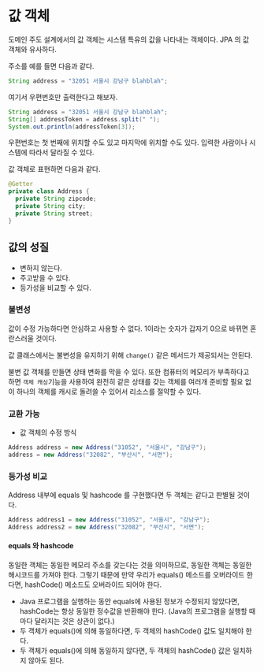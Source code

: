 # 값 객체

도메인 주도 설계에서의 값 객체는 시스템 특유의 값을 나타내는 객체이다. JPA 의 값 객체와 유사하다.

주소를 예를 들면 다음과 같다.

```java
String address = "32051 서울시 강남구 blahblah";
```

여기서 우편번호만 출력한다고 해보자.

```java
String address = "32051 서울시 강남구 blahblah";
String[] addressToken = address.split(" ");
System.out.println(addressToken[3]);
```

우편번호는 첫 번째에 위치할 수도 있고 마지막에 위치할 수도 있다. 입력한 사람이나 시스템에 따라서 달라질 수 있다.

값 객체로 표현하면 다음과 같다.

```java
@Getter
private class Address {
  private String zipcode;
  private String city;
  private String street;
}
```

## 값의 성질

- 변하지 않는다.
- 주고받을 수 있다.
- 등가성을 비교할 수 있다.

### 불변성

값이 수정 가능하다면 안심하고 사용할 수 없다. 1이라는 숫자가 갑자기 0으로 바뀌면 혼란스러울 것이다.

값 클래스에서는 불변성을 유지하기 위해 `change()` 같은 메서드가 제공되서는 안된다.

불변 값 객체를 만들면 상태 변화를 막을 수 있다. 또한 컴퓨터의 메모리가 부족하다고 하면 `객체 캐싱`기능을 사용하여 완전히 같은 상태를 갖는 객체를 여러개 준비할 필요 없이 하나의 객체를
캐시로 돌려쓸 수 있어서 리소스를 절약할 수 있다.

### 교환 가능

- 값 객체의 수정 방식

```java
Address address = new Address("31052", "서울시", "강남구");
address = new Address("32082", "부산시", "서면");
```

### 등가성 비교

Address 내부에 equals 및 hashcode 를 구현했다면 두 객체는 같다고 판별될 것이다.

```java
Address address1 = new Address("31052", "서울시", "강남구");
Address address2 = new Address("32082", "부산시", "서면");
```

#### equals 와 hashcode

동일한 객체는 동일한 메모리 주소를 갖는다는 것을 의미하므로, 동일한 객체는 동일한 해시코드를 가져야 한다. 
그렇기 때문에 만약 우리가 equals() 메소드를 오버라이드 한다면, hashCode() 메소드도 오버라이드 되어야 한다.

- Java 프로그램을 실행하는 동안 equals에 사용된 정보가 수정되지 않았다면, hashCode는 항상 동일한 정수값을 반환해야 한다. (Java의 프로그램을 실행할 때 마다 달라지는 것은 상관이 없다.)
- 두 객체가 equals()에 의해 동일하다면, 두 객체의 hashCode() 값도 일치해야 한다.
- 두 객체가 equals()에 의해 동일하지 않다면, 두 객체의 hashCode() 값은 일치하지 않아도 된다.
